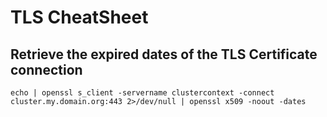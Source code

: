 # TLS CheatSheet

## Retrieve the expired dates of the TLS Certificate connection

```
echo | openssl s_client -servername clustercontext -connect cluster.my.domain.org:443 2>/dev/null | openssl x509 -noout -dates
```

